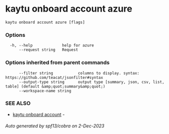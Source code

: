 # kaytu onboard account azure



```
kaytu onboard account azure [flags]
```

### Options

```
  -h, --help             help for azure
      --request string   Request
```

### Options inherited from parent commands

```
      --filter string           columns to display. syntax: https://github.com/teacat/jsonfilter#syntax
      --output-type string      output type [summary, json, csv, list, table] (default &amp;quot;summary&amp;quot;)
      --workspace-name string   
```

### SEE ALSO

* [kaytu onboard account](kaytu_onboard_account)	 - 

###### Auto generated by spf13/cobra on 2-Dec-2023
